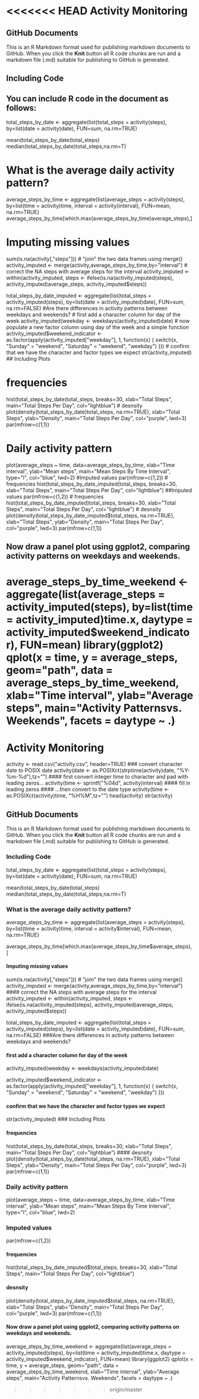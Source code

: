 <<<<<<< HEAD
Activity Monitoring
================

GitHub Documents
----------------

This is an R Markdown format used for publishing markdown documents to GitHub. When you click the **Knit** button all R code chunks are run and a markdown file (.md) suitable for publishing to GitHub is generated.

Including Code
--------------

You can include R code in the document as follows:
--------------------------------------------------

total\_steps\_by\_date &lt;- aggregate(list(total\_steps = activity\(steps),  by=list(date = activity\)date), FUN=sum, na.rm=TRUE)

mean(total\_steps\_by\_date\(total_steps) median(total_steps_by_date\)total\_steps,na.rm=T)

What is the average daily activity pattern?
===========================================

average\_steps\_by\_time &lt;- aggregate(list(average\_steps = activity\(steps),  by=list(time = activity\)time, interval = activity\(interval),  FUN=mean,  na.rm=TRUE) average_steps_by_time[which.max(average_steps_by_time\)average\_steps),\]

Imputing missing values
=======================

sum(is.na(activity\[,"steps"\])) \# "join" the two data frames using merge() activity\_imputed &lt;- merge(activity,average\_steps\_by\_time,by="interval") \# correct the NA steps with average steps for the interval activity\_imputed &lt;- within(activity\_imputed, steps &lt;- ifelse(is.na(activity\_imputed\(steps),  activity_imputed\)average\_steps, activity\_imputed$steps))

total\_steps\_by\_date\_imputed &lt;- aggregate(list(total\_steps = activity\_imputed\(steps),  by=list(date = activity_imputed\)date), FUN=sum, na.rm=FALSE) \#Are there differences in activity patterns between weekdays and weekends? \# first add a character column for day of the week activity\_imputed\(weekday <- weekdays(activity_imputed\)date) \# now populate a new factor column using day of the week and a simple function activity\_imputed$weekend\_indicator &lt;- as.factor(apply(activity\_imputed\["weekday"\], 1, function(x) { switch(x, "Sunday" = "weekend", "Saturday" = "weekend", "weekday") })) \# confirm that we have the character and factor types we expect str(activity\_imputed) \#\# Including Plots

frequencies
===========

hist(total\_steps\_by\_date\(total_steps,  breaks=30,  xlab="Total Steps",  main="Total Steps Per Day",  col="lightblue") # desnsity plot(density(total_steps_by_date\)total\_steps, na.rm=TRUE), xlab="Total Steps", ylab="Density", main="Total Steps Per Day",
 col="purple", lwd=3) par(mfrow=c(1,1))

Daily activity pattern
======================

plot(average\_steps ~ time, data=average\_steps\_by\_time, xlab="Time interval", ylab="Mean steps", main="Mean Steps By Time Interval", type="l", col="blue", lwd=2) \#Imputed values par(mfrow=c(1,2)) \# frequencies hist(total\_steps\_by\_date\_imputed\(total_steps,  breaks=30,  xlab="Total Steps",  main="Total Steps Per Day",  col="lightblue") ##Imputed values par(mfrow=c(1,2)) # frequencies hist(total_steps_by_date_imputed\)total\_steps, breaks=30, xlab="Total Steps", main="Total Steps Per Day", col="lightblue") \# desnsity plot(density(total\_steps\_by\_date\_imputed$total\_steps, na.rm=TRUE), xlab="Total Steps", ylab="Density", main="Total Steps Per Day",
 col="purple", lwd=3) par(mfrow=c(1,1))

Now draw a panel plot using ggplot2, comparing activity patterns on weekdays and weekends.
------------------------------------------------------------------------------------------

average\_steps\_by\_time\_weekend &lt;- aggregate(list(average\_steps = activity\_imputed\(steps),  by=list(time = activity_imputed\)time.x, daytype = activity\_imputed$weekend\_indicator), FUN=mean) library(ggplot2) qplot(x = time, y = average\_steps, geom="path", data = average\_steps\_by\_time\_weekend, xlab="Time interval", ylab="Average steps", main="Activity Patternsvs. Weekends", facets = daytype ~ .)
=======
Activity Monitoring
================

activity &lt;- read.csv("activity.csv", header=TRUE) \#\#\# convert character date to POSIX date activity\(date <- as.POSIXct(strptime(activity\)date, "%Y-%m-%d"),tz="") \#\#\#\# first convert integer time to character and pad with leading zeros... activity\(time <- sprintf("%04d", activity\)interval) \#\#\#\# fill in leading zeros \#\#\#\# ...then convert to the date type activity\(time <- as.POSIXct(activity\)time, "%H%M",tz="") head(activity) str(activity)

GitHub Documents
----------------

This is an R Markdown format used for publishing markdown documents to GitHub. When you click the **Knit** button all R code chunks are run and a markdown file (.md) suitable for publishing to GitHub is generated.

### Including Code

total\_steps\_by\_date &lt;- aggregate(list(total\_steps = activity\(steps),  by=list(date = activity\)date), FUN=sum, na.rm=TRUE)

mean(total\_steps\_by\_date\(total_steps) median(total_steps_by_date\)total\_steps,na.rm=T)

### What is the average daily activity pattern?

average\_steps\_by\_time &lt;- aggregate(list(average\_steps = activity\(steps),  by=list(time = activity\)time, interval = activity$interval), FUN=mean, na.rm=TRUE)

average\_steps\_by\_time\[which.max(average\_steps\_by\_time$average\_steps),\]

#### Imputing missing values

sum(is.na(activity\[,"steps"\])) \# "join" the two data frames using merge() activity\_imputed &lt;- merge(activity,average\_steps\_by\_time,by="interval") \#\#\#\# correct the NA steps with average steps for the interval activity\_imputed &lt;- within(activity\_imputed, steps &lt;- ifelse(is.na(activity\_imputed\(steps),  activity_imputed\)average\_steps, activity\_imputed$steps))

total\_steps\_by\_date\_imputed &lt;- aggregate(list(total\_steps = activity\_imputed\(steps),  by=list(date = activity_imputed\)date), FUN=sum, na.rm=FALSE) \#\#\#Are there differences in activity patterns between weekdays and weekends?

#### first add a character column for day of the week

activity\_imputed\(weekday <- weekdays(activity_imputed\)date)

activity\_imputed$weekend\_indicator &lt;- as.factor(apply(activity\_imputed\["weekday"\], 1, function(x) { switch(x, "Sunday" = "weekend", "Saturday" = "weekend", "weekday") }))

#### confirm that we have the character and factor types we expect

str(activity\_imputed) \#\#\# Including Plots

#### frequencies

hist(total\_steps\_by\_date\(total_steps,  breaks=30,  xlab="Total Steps",  main="Total Steps Per Day",  col="lightblue") #### desnsity plot(density(total_steps_by_date\)total\_steps, na.rm=TRUE), xlab="Total Steps", ylab="Density", main="Total Steps Per Day",
 col="purple", lwd=3) par(mfrow=c(1,1))

### Daily activity pattern

plot(average\_steps ~ time, data=average\_steps\_by\_time, xlab="Time interval", ylab="Mean steps", main="Mean Steps By Time Interval", type="l", col="blue", lwd=2)

### Imputed values

par(mfrow=c(1,2))

#### frequencies

hist(total\_steps\_by\_date\_imputed$total\_steps, breaks=30, xlab="Total Steps", main="Total Steps Per Day", col="lightblue")

#### desnsity

plot(density(total\_steps\_by\_date\_imputed$total\_steps, na.rm=TRUE), xlab="Total Steps", ylab="Density", main="Total Steps Per Day",
 col="purple", lwd=3) par(mfrow=c(1,1))

#### Now draw a panel plot using ggplot2, comparing activity patterns on weekdays and weekends.

average\_steps\_by\_time\_weekend &lt;- aggregate(list(average\_steps = activity\_imputed\(steps),  by=list(time = activity_imputed\)time.x, daytype = activity\_imputed$weekend\_indicator), FUN=mean) library(ggplot2) qplot(x = time, y = average\_steps, geom="path", data = average\_steps\_by\_time\_weekend, xlab="Time interval", ylab="Average steps", main="Activity Patternsvs. Weekends", facets = daytype ~ .)
>>>>>>> origin/master
